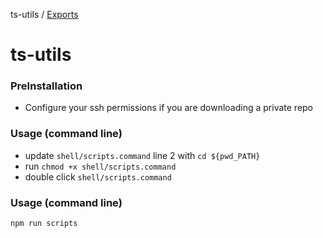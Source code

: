 ts-utils / [Exports](modules.md)

# ts-utils

### PreInstallation

- Configure your ssh permissions if you are downloading a private repo

### Usage (command line)

- update `shell/scripts.command` line 2 with `cd ${pwd_PATH}`
- run `chmod +x shell/scripts.command`
- double click `shell/scripts.command`

### Usage (command line)

```
npm run scripts
```
